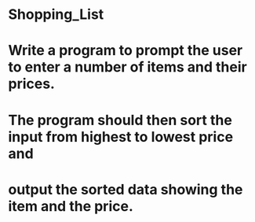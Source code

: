 # Shopping_List
# Write a program to prompt the user to enter a number of items and their prices.
# The program should then sort the input from highest to lowest price and
# output the sorted data showing the item and the price.
